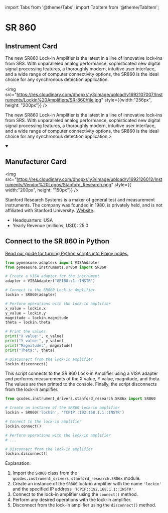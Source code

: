 
import Tabs from '@theme/Tabs';
import TabItem from '@theme/TabItem';

# SR 860

## Instrument Card

<div className="flex">

<div>

The new SR860 Lock-in Amplifier is the latest in a line of innovative lock-ins from SRS. With unparalleled analog performance, sophisticated new digital signal processing features, a thoroughly modern, intuitive user interface, and a wide range of computer connectivity options, the SR860 is the ideal choice for any synchronous detection application.

</div>

<img src="https://res.cloudinary.com/dhopxs1y3/image/upload/v1692107007/Instruments/Lockin%20Amplifiers/SR-860/file.jpg" style={{width:"256px", height: "200px"}} />

</div>

The new SR860 Lock-in Amplifier is the latest in a line of innovative lock-ins from SRS. With unparalleled analog performance, sophisticated new digital signal processing features, a thoroughly modern, intuitive user interface, and a wide range of computer connectivity options, the SR860 is the ideal choice for any synchronous detection application.>

<details open>
<summary><h2>Manufacturer Card</h2></summary>

<img src="https://res.cloudinary.com/dhopxs1y3/image/upload/v1692126012/Instruments/Vendor%20Logos/Stanford_Research.png" style={{ width:"200px", height: "150px"}} />

Stanford Research Systems is a maker of general test and measurement instruments. The company was founded in 1980, is privately held, and is not affiliated with Stanford University. <a href="https://www.thinksrs.com/">Website</a>.

<ul>
  <li>Headquarters: USA</li>
  <li>Yearly Revenue (millions, USD): 25.0</li>
</ul>
</details>

## Connect to the SR 860 in Python

[Read our guide for turning Python scripts into Flojoy nodes.](https://docs.flojoy.ai/custom-nodes/creating-custom-node/)


<Tabs>
<TabItem value="Pymeasure" label="Pymeasure">


```python
from pymeasure.adapters import VISAAdapter
from pymeasure.instruments.sr860 import SR860

# Create a VISA adapter for the instrument
adapter = VISAAdapter("GPIB0::1::INSTR")

# Connect to the SR860 Lock-in Amplifier
lockin = SR860(adapter)

# Perform operations with the lock-in amplifier
x_value = lockin.x
y_value = lockin.y
magnitude = lockin.magnitude
theta = lockin.theta

# Print the values
print("X value:", x_value)
print("Y value:", y_value)
print("Magnitude:", magnitude)
print("Theta:", theta)

# Disconnect from the lock-in amplifier
lockin.disconnect()
```

This script connects to the SR 860 Lock-in Amplifier using a VISA adapter and performs measurements of the X value, Y value, magnitude, and theta. The values are then printed to the console. Finally, the script disconnects from the lock-in amplifier.

</TabItem>
<TabItem value="Qcodes" label="Qcodes">

```python
from qcodes.instrument_drivers.stanford_research.SR86x import SR860

# Create an instance of the SR860 lock-in amplifier
lockin = SR860('lockin', 'TCPIP::192.168.1.1::INSTR')

# Connect to the lock-in amplifier
lockin.connect()

# Perform operations with the lock-in amplifier
# ...

# Disconnect from the lock-in amplifier
lockin.disconnect()
```

Explanation:
1. Import the `SR860` class from the `qcodes.instrument_drivers.stanford_research.SR86x` module.
2. Create an instance of the `SR860` lock-in amplifier with the name `'lockin'` and the specified IP address `'TCPIP::192.168.1.1::INSTR'`.
3. Connect to the lock-in amplifier using the `connect()` method.
4. Perform any desired operations with the lock-in amplifier.
5. Disconnect from the lock-in amplifier using the `disconnect()` method.

</TabItem>
</Tabs>